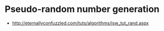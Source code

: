# Pseudo-random number generation

* http://eternallyconfuzzled.com/tuts/algorithms/jsw_tut_rand.aspx
